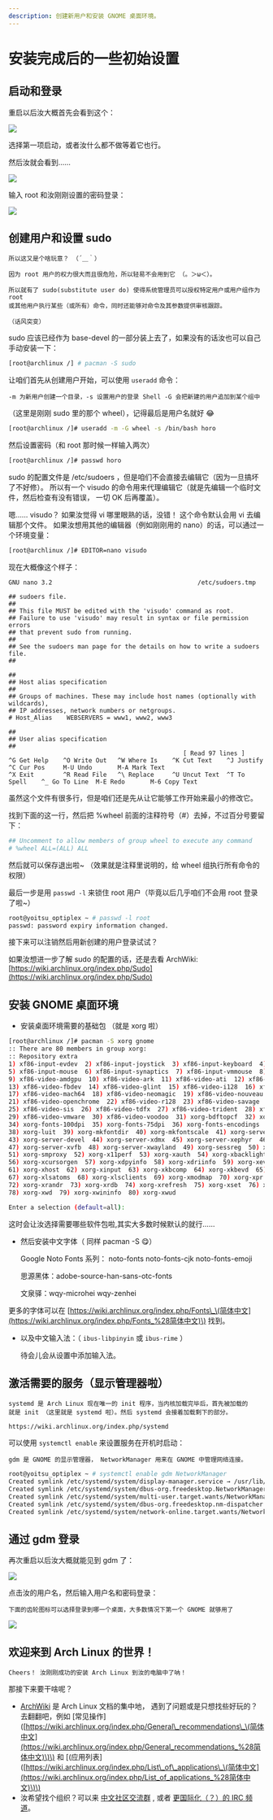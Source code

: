 ```yaml
---
description: 创建新用户和安装 GNOME 桌面环境。
---
```


# 安装完成后的一些初始设置

## 启动和登录

重启以后汝大概首先会看到这个：

![](../.gitbook/assets/grub.png)

选择第一项启动，或者汝什么都不做等着它也行。

然后汝就会看到……

![](../.gitbook/assets/login.png)

输入 root 和汝刚刚设置的密码登录：

![](../.gitbook/assets/tty.png)

## 创建用户和设置 sudo

```text
所以这又是个啥玩意？ （´＿｀）

因为 root 用户的权力很大而且很危险，所以轻易不会用到它 （。＞ω＜）。

所以就有了 sudo(substitute user do) 使得系统管理员可以授权特定用户或用户组作为 root 
或其他用户执行某些（或所有）命令，同时还能够对命令及其参数提供审核跟踪。 

（话风突变）
```

sudo 应该已经作为 base-devel 的一部分装上去了，如果没有的话汝也可以自己手动安装一下：

```bash
[root@archlinux /] # pacman -S sudo
```

让咱们首先从创建用户开始，可以使用 `useradd` 命令：

```text
-m 为新用户创建一个目录，-s 设置用户的登录 Shell -G 会把新建的用户追加到某个组中
```

（这里是刚刚 sudo 里的那个 wheel），记得最后是用户名就好 😂

```bash
[root@archlinux /]# useradd -m -G wheel -s /bin/bash horo
```

然后设置密码（和 root 那时候一样输入两次）

```bash
[root@archlinux /]# passwd horo
```

sudo 的配置文件是 /etc/sudoers ，但是咱们不会直接去编辑它（因为一旦搞坏了不好修）。 所以有一个 visudo 的命令用来代理编辑它（就是先编辑一个临时文件，然后检查有没有错误， 一切 OK 后再覆盖）。

嗯…… visudo？ 如果汝觉得 vi 哪里眼熟的话，没错！ 这个命令默认会用 vi 去编辑那个文件。 如果汝想用其他的编辑器（例如刚刚用的 nano）的话，可以通过一个环境变量：

```bash
[root@archlinux /]# EDITOR=nano visudo
```

现在大概像这个样子：

```text
GNU nano 3.2                                        /etc/sudoers.tmp                                                  

## sudoers file.
##
## This file MUST be edited with the 'visudo' command as root.
## Failure to use 'visudo' may result in syntax or file permission errors
## that prevent sudo from running.
##
## See the sudoers man page for the details on how to write a sudoers file.
##

##
## Host alias specification
##
## Groups of machines. These may include host names (optionally with wildcards),
## IP addresses, network numbers or netgroups.
# Host_Alias    WEBSERVERS = www1, www2, www3

##
## User alias specification
##
                                                [ Read 97 lines ]
^G Get Help    ^O Write Out   ^W Where Is    ^K Cut Text    ^J Justify     ^C Cur Pos     M-U Undo       M-A Mark Text
^X Exit        ^R Read File   ^\ Replace     ^U Uncut Text  ^T To Spell    ^_ Go To Line  M-E Redo       M-6 Copy Text
```

虽然这个文件有很多行，但是咱们还是先从让它能够工作开始来最小的修改它。

找到下面的这一行，然后把 %wheel 前面的注释符号（\#）去掉，不过百分号要留下：

```bash
## Uncomment to allow members of group wheel to execute any command
# %wheel ALL=(ALL) ALL
```

然后就可以保存退出啦~ （效果就是注释里说明的，给 wheel 组执行所有命令的权限）

最后一步是用 `passwd -l` 来锁住 root 用户（毕竟以后几乎咱们不会用 root 登录了啦~）

```bash
root@yoitsu_optiplex ~ # passwd -l root
passwd: password expiry information changed.
```

接下来可以注销然后用新创建的用户登录试试？

如果汝想进一步了解 sudo 的配置的话，还是去看 ArchWiki: [https://wiki.archlinux.org/index.php/Sudo](https://wiki.archlinux.org/index.php/Sudo)

## 安装 GNOME 桌面环境

* 安装桌面环境需要的基础包 （就是 xorg 啦）

```bash
[root@archlinux /]# pacman -S xorg gnome
:: There are 80 members in group xorg:
:: Repository extra
1) xf86-input-evdev  2) xf86-input-joystick  3) xf86-input-keyboard  4) xf86-input-libinput
5) xf86-input-mouse  6) xf86-input-synaptics  7) xf86-input-vmmouse  8) xf86-input-void
9) xf86-video-amdgpu  10) xf86-video-ark  11) xf86-video-ati  12) xf86-video-dummy
13) xf86-video-fbdev  14) xf86-video-glint  15) xf86-video-i128  16) xf86-video-intel
17) xf86-video-mach64  18) xf86-video-neomagic  19) xf86-video-nouveau  20) xf86-video-nv
21) xf86-video-openchrome  22) xf86-video-r128  23) xf86-video-savage  24) xf86-video-siliconmotion
25) xf86-video-sis  26) xf86-video-tdfx  27) xf86-video-trident  28) xf86-video-vesa
29) xf86-video-vmware  30) xf86-video-voodoo  31) xorg-bdftopcf  32) xorg-docs  33) xorg-font-util
34) xorg-fonts-100dpi  35) xorg-fonts-75dpi  36) xorg-fonts-encodings  37) xorg-iceauth
38) xorg-luit  39) xorg-mkfontdir  40) xorg-mkfontscale  41) xorg-server  42) xorg-server-common
43) xorg-server-devel  44) xorg-server-xdmx  45) xorg-server-xephyr  46) xorg-server-xnest
47) xorg-server-xvfb  48) xorg-server-xwayland  49) xorg-sessreg  50) xorg-setxkbmap
51) xorg-smproxy  52) xorg-x11perf  53) xorg-xauth  54) xorg-xbacklight  55) xorg-xcmsdb
56) xorg-xcursorgen  57) xorg-xdpyinfo  58) xorg-xdriinfo  59) xorg-xev  60) xorg-xgamma
61) xorg-xhost  62) xorg-xinput  63) xorg-xkbcomp  64) xorg-xkbevd  65) xorg-xkbutils  66) xorg-xkill
67) xorg-xlsatoms  68) xorg-xlsclients  69) xorg-xmodmap  70) xorg-xpr  71) xorg-xprop
72) xorg-xrandr  73) xorg-xrdb  74) xorg-xrefresh  75) xorg-xset  76) xorg-xsetroot  77) xorg-xvinfo
78) xorg-xwd  79) xorg-xwininfo  80) xorg-xwud

Enter a selection (default=all):
```

这时会让汝选择需要哪些软件包啦,其实大多数时候默认的就行……

* 然后安装中文字体（ 同样 pacman -S 😋）

  Google Noto Fonts 系列： noto-fonts noto-fonts-cjk noto-fonts-emoji

  思源黑体：adobe-source-han-sans-otc-fonts

  文泉驿：wqy-microhei wqy-zenhei

更多的字体可以在 [https://wiki.archlinux.org/index.php/Fonts\_\(简体中文](https://wiki.archlinux.org/index.php/Fonts_%28简体中文)\) 找到。

* 以及中文输入法：（ `ibus-libpinyin` 或 `ibus-rime` ）

  待会儿会从设置中添加输入法。

## 激活需要的服务（显示管理器啦）

```text
systemd 是 Arch Linux 现在唯一的 init 程序，当内核加载完毕后，首先被加载的
就是 init （这里就是 systemd 啦）。然后 systemd 会接着加载剩下的部分。

https://wiki.archlinux.org/index.php/systemd
```

可以使用 `systemctl enable` 来设置服务在开机时启动：

```text
gdm 是 GNOME 的显示管理器， NetworkManager 用来在 GNOME 中管理网络连接。
```

```bash
root@yoitsu_optiplex ~ # systemctl enable gdm NetworkManager
Created symlink /etc/systemd/system/display-manager.service → /usr/lib/systemd/system/gdm.service.
Created symlink /etc/systemd/system/dbus-org.freedesktop.NetworkManager.service → /usr/lib/systemd/system/NetworkManager.service.
Created symlink /etc/systemd/system/multi-user.target.wants/NetworkManager.service → /usr/lib/systemd/system/NetworkManager.service.
Created symlink /etc/systemd/system/dbus-org.freedesktop.nm-dispatcher.service → /usr/lib/systemd/system/NetworkManager-dispatcher.service.
Created symlink /etc/systemd/system/network-online.target.wants/NetworkManager-wait-online.service → /usr/lib/systemd/system/NetworkManager-wait-online.service.
```

## 通过 gdm 登录

再次重启以后汝大概就能见到 gdm 了：

![](../.gitbook/assets/gdm_0.png)

点击汝的用户名，然后输入用户名和密码登录：

```text
下面的齿轮图标可以选择登录到哪一个桌面，大多数情况下第一个 GNOME 就够用了 
```

![](../.gitbook/assets/gdm_1.png)

## 欢迎来到 Arch Linux 的世界！

```text
Cheers！ 汝刚刚成功的安装 Arch Linux 到汝的电脑中了呐！
```

那接下来要干啥呢？

* [ArchWiki](https://wiki.archlinux.org/) 是 Arch Linux 文档的集中地， 遇到了问题或是只想找些好玩的？去翻翻吧，例如 \[常见操作\]\([https://wiki.archlinux.org/index.php/General\_recommendations\_\(简体中文](https://wiki.archlinux.org/index.php/General_recommendations_%28简体中文)\)\) 和 \[\(应用列表\]\([https://wiki.archlinux.org/index.php/List\_of\_applications\_\(简体中文](https://wiki.archlinux.org/index.php/List_of_applications_%28简体中文)\)\)
* 汝希望找个组织？可以来 [中文社区交流群](http://fars.ee/~readme.html) , 或者 [更国际化（？）的 IRC 频道](https://wiki.archlinux.org/index.php/IRC_channel)。

